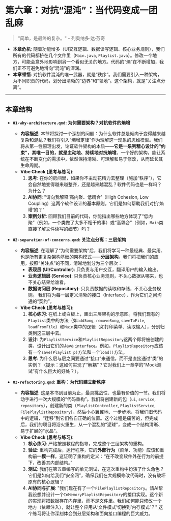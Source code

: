 # 第六章：对抗“混沌”：当代码变成一团乱麻

> "简单，是最终的复杂。" - 列奥纳多·达·芬奇

*   **本章危机**: 随着功能增多（UI交互逻辑、数据读写逻辑、核心业务规则），我们所有的代码都挤在几个文件里（`Main.java`, `Playlist.java`）。修改一个地方，可能会意外地影响到另一个看似无关的地方。代码的“熵”在不断增加，我们正不可避免地滑向“混沌”的深渊。
*   **本章顿悟**: 对抗软件混沌的唯一武器，就是“秩序”。我们需要引入一种架构，为不同职责的代码，划分出清晰的“边界”和“领地”。这个架构，就是“关注点分离”。

---
## 本章结构

*   **`01-why-architecture.qmd`: 为何需要架构？对抗软件的熵增**
    *   **内容描述**: 本节将探讨一个深刻的问题：为什么软件总是倾向于变得越来越复杂和混乱？我们将引入“熵增定律”作为理解这一现象的思维模型。我们将从第一性原理出发，论证软件架构的本质——**它是一系列精心设计的“约束”，其唯一目的，就是主动地、持续地对抗熵增**。一个好的架构，能让系统在不断变化的需求中，依然保持清晰、可理解和易于修改，从而延长其生命周期。
    *   **Vibe Check (思考与练习)**:
        1.  **思考**: 在你的房间里，如果你不主动花精力去整理（施加“秩序”），它会自然地变得越来越整齐，还是越来越混乱？软件代码也是一样吗？为什么？
        2.  **AI协同**: "请向我解释‘高内聚、低耦合’（High Cohesion, Low Coupling）这两个软件设计的基本原则。它们是如何帮助我们对抗‘熵增’的？"
        3.  **案例分析**: 回顾我们目前的代码，你能指出哪些地方体现了“低内聚”（例如，一个类做了太多不相干的事）或“高耦合”（例如，`Main`类直接了解文件读写的细节）吗？

*   **`02-separation-of-concerns.qmd`: 关注点分离：三层架构**
    *   **内容描述**: 在理解了“为何需要架构”后，我们将学习一种最经典、最实用、也是所有更复杂架构基础的架构模式——**分层架构**。我们将把我们的应用，按照“关注点”的不同，清晰地划分为三个层次：
        *   **表现层 (UI/Controller)**: 只负责与用户交互，翻译用户的输入输出。
        *   **业务逻辑层 (Service)**: 只负责核心业务规则，不关心数据从哪来，也不关心结果给谁看。
        *   **数据访问层 (Repository)**: 只负责数据的读取和存储，不关心业务规则。
        我们将为每一层定义清晰的接口（Interface），作为它们之间沟通的“契约”。
    *   **Vibe Check (思考与练习)**:
        1.  **核心练习**: 在纸上或白板上，画出三层架构的示意图。将我们现有的`Playlist`类中的方法（如`addSong`, `removeSong`, `saveToFile`, `loadFromFile`）和`Main`类中的逻辑（如打印菜单、读取输入），分别归类到这三层中去。
        2.  **设计**: 为`PlaylistService`和`PlaylistRepository`这两个即将被创建的类，设计出它们的Java `interface`。例如，`PlaylistRepository`应该有一个`save(Playlist p)`方法和一个`load()`方法。
        3.  **思考**: 为什么层与层之间要通过“接口”来通信，而不是直接通过“类”的实例？（提示：这如何实现了“解耦”？它对我们上一章学的“Mock测试”有什么巨大的好处？）。

*   **`03-refactoring.qmd`: 重构：为代码建立新秩序**
    *   **内容描述**: 这是本书到目前为止，最具挑战性、也最有价值的一节。我们将动手进行一次大规模的“代码重构”。我们将创建新的包（`ui`, `service`, `repository`），创建新的类（`PlaylistController`, `PlaylistService`, `FilePlaylistRepository`），然后小心翼翼地、一步步地，将我们旧代码中的逻辑，“迁移”到它们各自正确的位置。这个过程是痛苦的，但完成后，我们的项目将浴火重生，从一个混乱的“泥球”，变成一个结构清晰、易于扩展的“水晶”。
    *   **Vibe Check (思考与练习)**:
        1.  **核心练习**: 严格按照教程的指导，完成整个三层架构的重构。
        2.  **验证**: 重构完成后，运行程序，它的**外部行为**（菜单、功能）应该和重构前**一模一样**。这证明了重构的定义：“在不改变软件外在行为的前提下，改善其内部结构。”
        3.  **测试**: 我们在第五章编写的单元测试，在这次重构中扮演了什么角色？它们是如何给我们“安全网”，确保我们在大规模修改代码时，没有破坏原有的核心逻辑？
        4.  **AI协同与扩展**: "我们现在有了一个`FilePlaylistRepository`。请AI帮我设想并设计一个`InMemoryPlaylistRepository`的接口实现。这个新的实现将把数据存在内存里，而不是文件里。我们如何能只修改一个地方（依赖注入），就让整个应用从‘文件模式’切换到‘内存模式’？" 这个练习将让你深刻体会到分层架构和面向接口编程的巨大威力。